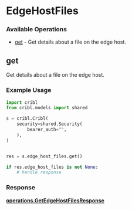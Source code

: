 # EdgeHostFiles

### Available Operations

* [get](#get) - Get details about a file on the edge host.

## get

Get details about a file on the edge host.

### Example Usage

```python
import cribl
from cribl.models import shared

s = cribl.Cribl(
    security=shared.Security(
        bearer_auth="",
    ),
)


res = s.edge_host_files.get()

if res.edge_host_files is not None:
    # handle response
```


### Response

**[operations.GetEdgeHostFilesResponse](../../models/operations/getedgehostfilesresponse.md)**


